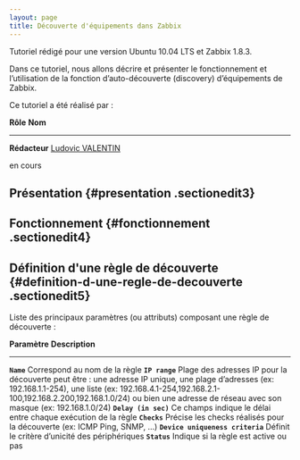 ```yaml
---
layout: page
title: Découverte d'équipements dans Zabbix
---
```


Tutoriel rédigé pour une version Ubuntu 10.04 LTS et Zabbix 1.8.3.

Dans ce tutoriel, nous allons décrire et présenter le fonctionnement et
l’utilisation de la fonction d’auto-découverte (discovery) d’équipements
de Zabbix.

Ce tutoriel a été réalisé par :

  **Rôle**        **Nom**
  --------------- ---------------------------------------------------------------------------------------------------------------------------------------------------------
  **Rédacteur**   [Ludovic VALENTIN](http://www.monitoring-fr.org/community/members/ludovic-valentin/ "http://www.monitoring-fr.org/community/members/ludovic-valentin/")

en cours

Présentation {#presentation .sectionedit3}
------------

Fonctionnement {#fonctionnement .sectionedit4}
--------------

Définition d'une règle de découverte {#definition-d-une-regle-de-decouverte .sectionedit5}
------------------------------------

Liste des principaux paramètres (ou attributs) composant une règle de
découverte :

  **Paramètre**                      **Description**
  ---------------------------------- -------------------------------------------------------------------------------------------------------------------------------------------------------------------------------------------------------------------------------------------------------------------------
  **`Name`**                         Correspond au nom de la règle
  **`IP range`**                     Plage des adresses IP pour la découverte peut être : une adresse IP unique, une plage d’adresses (ex: 192.168.1.1-254), une liste (ex: 192.168.4.1-254,192.168.2.1-100,192.168.2.200,192.168.1.0/24) ou bien une adresse de réseau avec son masque (ex: 192.168.1.0/24)
  **`Delay (in sec)`**               Ce champs indique le délai entre chaque exécution de la règle
  **`Checks`**                       Précise les checks réalisés pour la découverte (ex: ICMP Ping, SNMP, …)
  **`Device uniqueness criteria`**   Définit le critère d’unicité des périphériques
  **`Status`**                       Indique si la règle est active ou pas